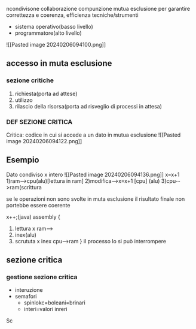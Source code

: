 ncondivisone
	collaborazione
	compunzione
mutua esclusione
	per garantire correttezza e coerenza, efficienza
tecniche/strumenti
- sistema operativo(basso livello)
- programmatore(alto livello)

![[Pasted image 20240206094100.png]]
## accesso in muta esclusione 
### sezione critiche
1) richiesta(porta ad attese)
2) utilizzo 
3) rilascio della risorsa(porta ad risveglio di processi in attesa)
### DEF SEZIONE CRITICA 
Critica:
	codice in cui si accede a un dato in mutua esclusione
	![[Pasted image 20240206094122.png]]
## Esempio 
Dato condiviso x  intero
![[Pasted image 20240206094136.png]]
x=x+1
1)ram-->cpu(alu)[lettura in ram]
2)modifica-->x=x+1 [cpu] (alu)
3)cpu-->ram(scrittura


se le operazioni non sono svolte in muta esclusione il risultato  finale non portebbe essere coerente



x++;(java)
assembly
{
1. lettura x ram-->
2. inex(alu)
3. scrututa x inex cpu-->ram
}
 il processo lo si può interrompere 
## sezione critica
### gestione sezione critica
- interuzione
- semafori
	- spinlokc=boleani=brinari
	- interi=valori inreri
<disabilita interna>
Sc
<riabil inerna>



